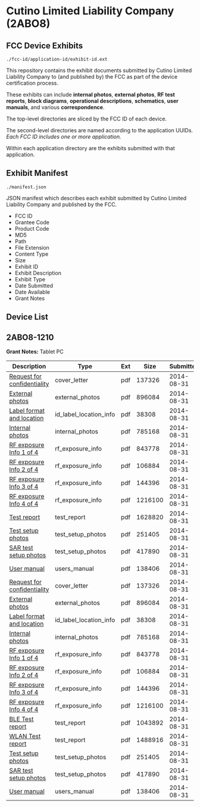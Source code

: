 # Cutino Limited Liability Company (2ABO8)
## FCC Device Exhibits

```
./fcc-id/application-id/exhibit-id.ext
```

This repository contains the exhibit documents submitted by Cutino Limited Liability Company to (and published by) the FCC as part of the device certification process.

These exhibits can include **internal photos**, **external photos**, **RF test reports**, **block diagrams**, **operational descriptions**, **schematics**, **user manuals**, and various **correspondence**.

The top-level directories are sliced by the FCC ID of each device.

The second-level directories are named according to the application UUIDs. *Each FCC ID includes one or more application.*

Within each application directory are the exhibits submitted with that application. 

## Exhibit Manifest

```
./manifest.json
```

JSON manifest which describes each exhibit submitted by Cutino Limited Liability Company and published by the FCC.

- FCC ID
- Grantee Code
- Product Code
- MD5
- Path
- File Extension
- Content Type
- Size
- Exhibit ID
- Exhibit Description
- Exhibit Type
- Date Submitted
- Date Available
- Grant Notes

## Device List
## 2ABO8-1210
**Grant Notes:** Tablet PC

| Description | Type | Ext | Size | Submitted | Available |
| ----------- | ---- | --- | ---- | --------- | --------- |
| [Request for confidentiality](2ABO8-1210/f75d41e8e3b7cf91f5164138c000d9ee/2374044.pdf) | cover_letter | pdf | 137326 | 2014-08-31 | 2014-09-17 |
| [External photos](2ABO8-1210/f75d41e8e3b7cf91f5164138c000d9ee/2374031.pdf) | external_photos | pdf | 896084 | 2014-08-31 | 2015-03-16 |
| [Label format and location](2ABO8-1210/f75d41e8e3b7cf91f5164138c000d9ee/2374041.pdf) | id_label_location_info | pdf | 38308 | 2014-08-31 | 2014-09-17 |
| [Internal photos](2ABO8-1210/f75d41e8e3b7cf91f5164138c000d9ee/2374032.pdf) | internal_photos | pdf | 785168 | 2014-08-31 | 2015-03-16 |
| [RF exposure Info 1 of 4](2ABO8-1210/f75d41e8e3b7cf91f5164138c000d9ee/2374037.pdf) | rf_exposure_info | pdf | 843778 | 2014-08-31 | 2014-09-17 |
| [RF exposure Info 2 of 4](2ABO8-1210/f75d41e8e3b7cf91f5164138c000d9ee/2374038.pdf) | rf_exposure_info | pdf | 106884 | 2014-08-31 | 2014-09-17 |
| [RF exposure Info 3 of 4](2ABO8-1210/f75d41e8e3b7cf91f5164138c000d9ee/2374039.pdf) | rf_exposure_info | pdf | 144396 | 2014-08-31 | 2014-09-17 |
| [RF exposure Info 4 of 4](2ABO8-1210/f75d41e8e3b7cf91f5164138c000d9ee/2374040.pdf) | rf_exposure_info | pdf | 1216100 | 2014-08-31 | 2014-09-17 |
| [Test report](2ABO8-1210/f75d41e8e3b7cf91f5164138c000d9ee/2374036.pdf) | test_report | pdf | 1628820 | 2014-08-31 | 2014-09-17 |
| [Test setup photos](2ABO8-1210/f75d41e8e3b7cf91f5164138c000d9ee/2374033.pdf) | test_setup_photos | pdf | 251405 | 2014-08-31 | 2015-03-16 |
| [SAR test setup photos](2ABO8-1210/f75d41e8e3b7cf91f5164138c000d9ee/2374034.pdf) | test_setup_photos | pdf | 417890 | 2014-08-31 | 2015-03-16 |
| [User manual](2ABO8-1210/f75d41e8e3b7cf91f5164138c000d9ee/2374035.pdf) | users_manual | pdf | 138406 | 2014-08-31 | 2015-03-16 |
| [Request for confidentiality](2ABO8-1210/e4930b9eb530dde52733af273a160747/2374044.pdf) | cover_letter | pdf | 137326 | 2014-08-31 | 2014-09-17 |
| [External photos](2ABO8-1210/e4930b9eb530dde52733af273a160747/2374031.pdf) | external_photos | pdf | 896084 | 2014-08-31 | 2015-03-16 |
| [Label format and location](2ABO8-1210/e4930b9eb530dde52733af273a160747/2374041.pdf) | id_label_location_info | pdf | 38308 | 2014-08-31 | 2014-09-17 |
| [Internal photos](2ABO8-1210/e4930b9eb530dde52733af273a160747/2374032.pdf) | internal_photos | pdf | 785168 | 2014-08-31 | 2015-03-16 |
| [RF exposure Info 1 of 4](2ABO8-1210/e4930b9eb530dde52733af273a160747/2374037.pdf) | rf_exposure_info | pdf | 843778 | 2014-08-31 | 2014-09-17 |
| [RF exposure Info 2 of 4](2ABO8-1210/e4930b9eb530dde52733af273a160747/2374038.pdf) | rf_exposure_info | pdf | 106884 | 2014-08-31 | 2014-09-17 |
| [RF exposure Info 3 of 4](2ABO8-1210/e4930b9eb530dde52733af273a160747/2374039.pdf) | rf_exposure_info | pdf | 144396 | 2014-08-31 | 2014-09-17 |
| [RF exposure Info 4 of 4](2ABO8-1210/e4930b9eb530dde52733af273a160747/2374040.pdf) | rf_exposure_info | pdf | 1216100 | 2014-08-31 | 2014-09-17 |
| [BLE Test report](2ABO8-1210/e4930b9eb530dde52733af273a160747/2374045.pdf) | test_report | pdf | 1043892 | 2014-08-31 | 2014-09-17 |
| [WLAN Test report](2ABO8-1210/e4930b9eb530dde52733af273a160747/2374046.pdf) | test_report | pdf | 1488916 | 2014-08-31 | 2014-09-17 |
| [Test setup photos](2ABO8-1210/e4930b9eb530dde52733af273a160747/2374033.pdf) | test_setup_photos | pdf | 251405 | 2014-08-31 | 2015-03-16 |
| [SAR test setup photos](2ABO8-1210/e4930b9eb530dde52733af273a160747/2374034.pdf) | test_setup_photos | pdf | 417890 | 2014-08-31 | 2015-03-16 |
| [User manual](2ABO8-1210/e4930b9eb530dde52733af273a160747/2374035.pdf) | users_manual | pdf | 138406 | 2014-08-31 | 2015-03-16 |
